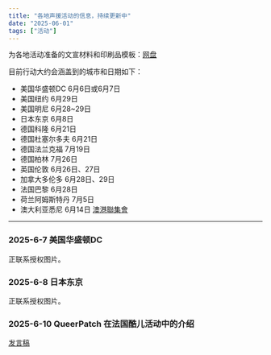 ```yaml
---
title: "各地声援活动的信息，持续更新中" 
date: "2025-06-01"
tags: ["活动"] 
---
```


为各地活动准备的文宣材料和印刷品模板：[网盘](https://drive.google.com/drive/folders/116zywSst_OCRI6or0X7HEZgQnvU63wL6)

目前行动大约会涵盖到的城市和日期如下：

- 美国华盛顿DC  6月6日或6月7日
- 美国纽约  6月29日
- 美国明尼  6月28~29日
- 日本东京  6月8日
- 德国科隆  6月21日
- 德国杜塞尔多夫  6月21日
- 德国法兰克福  7月19日
- 德国柏林 7月26日
- 英国伦敦 6月26日、27日
- 加拿大多伦多  6月28日、29日
- 法国巴黎  6月28日
- 荷兰阿姆斯特丹  7月5日
- 澳大利亚悉尼 6月14日 [澳港聯集會](https://www.facebook.com/share/p/1GYV4NZreu/)

---

### 2025-6-7 美国华盛顿DC

正联系授权图片。

### 2025-6-8 日本东京

正联系授权图片。

### 2025-6-10 QueerPatch 在法国酷儿活动中的介绍

[发言稿](https://freewriters-haitang.github.io/posts/000370-french/)

